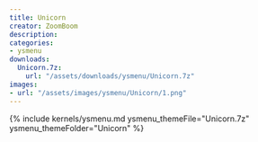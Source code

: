 ```yaml
---
title: Unicorn
creator: ZoomBoom
description: 
categories:
- ysmenu
downloads:
  Unicorn.7z:
    url: "/assets/downloads/ysmenu/Unicorn.7z"
images:
- url: "/assets/images/ysmenu/Unicorn/1.png"
---
```


{% include kernels/ysmenu.md ysmenu_themeFile="Unicorn.7z" ysmenu_themeFolder="Unicorn" %}
